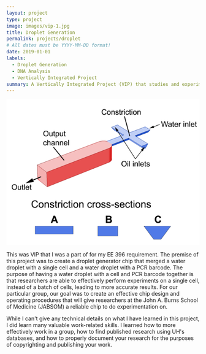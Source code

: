 ```yaml
---
layout: project
type: project
image: images/vip-1.jpg
title: Droplet Generation
permalink: projects/droplet
# All dates must be YYYY-MM-DD format!
date: 2019-01-01
labels:
  - Droplet Generation
  - DNA Analysis
  - Vertically Integrated Project
summary: A Vertically Integrated Project (VIP) that studies and experiments the merging of single cells and PCR barcodes into a water droplet for biomedical research purposes.
---
```

<div class="ui large rounded images">
  <img class="ui image" src="../images/vip-2.jpg">
</div>

This was VIP that I was a part of for my EE 396 requirement. The premise of this project was to create a droplet generator chip that merged a water droplet with a single cell and a water droplet with a PCR barcode. The purpose of having a water droplet with a cell and PCR barcode together is that researchers are able to effectively perform experiments on a single cell, instead of a batch of cells, leading to more accurate results. For our particular group, our goal was to create an effective chip design and operating procedures that will give researchers at the John A. Burns School of Medicine (JABSOM) a reliable chip to do experimentation on.

While I can't give any technical details on what I have learned in this project, I did learn many valuable work-related skills. I learned how to more effectively work in a group, how to find published research using UH's databases, and how to properly document your research for the purposes of copyrighting and publishing your work.
